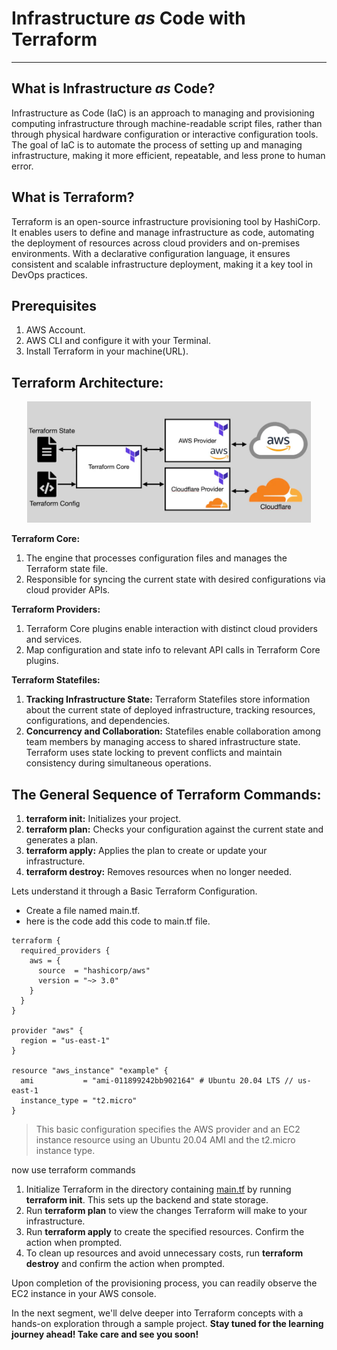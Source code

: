 # Infrastructure *as* Code with Terraform

---

## **What is Infrastructure *as* Code?**

Infrastructure as Code (IaC) is an approach to managing and provisioning computing infrastructure through machine-readable script files, rather than through physical hardware configuration or interactive configuration tools. The goal of IaC is to automate the process of setting up and managing infrastructure, making it more efficient, repeatable, and less prone to human error.

## **What is Terraform?**

Terraform is an open-source infrastructure provisioning tool by HashiCorp. It enables users to define and manage infrastructure as code, automating the deployment of resources across cloud providers and on-premises environments. With a declarative configuration language, it ensures consistent and scalable infrastructure deployment, making it a key tool in DevOps practices.

## Prerequisites

1. AWS Account.
2. AWS CLI and configure it with your Terminal.
3. Install Terraform in your machine(URL).

## Terraform Architecture:

  

<div style="text-align:center;">
  <img src="IMG/02-01-tf-architecture.webp" alt="Image" style="width:90%;">
</div>


  

**Terraform Core:**

1. The engine that processes configuration files and manages the Terraform state file.
2. Responsible for syncing the current state with desired configurations via cloud provider APIs.

  

**Terraform Providers:**

1. Terraform Core plugins enable interaction with distinct cloud providers and services.
2. Map configuration and state info to relevant API calls in Terraform Core plugins.

  

**Terraform Statefiles:**

1. **Tracking Infrastructure State:** Terraform Statefiles store information about the current state of deployed infrastructure, tracking resources, configurations, and dependencies.
2. **Concurrency and Collaboration:** Statefiles enable collaboration among team members by managing access to shared infrastructure state. Terraform uses state locking to prevent conflicts and maintain consistency during simultaneous operations.

## **The General Sequence of Terraform Commands:**

1. **terraform init:** Initializes your project.
2. **terraform plan:** Checks your configuration against the current state and generates a plan.
3. **terraform apply:** Applies the plan to create or update your infrastructure.
4. **terraform destroy:** Removes resources when no longer needed.

Lets understand it through a Basic Terraform Configuration.

  

*   Create a file named main.tf.
*   here is the code add this code to main.tf file.

```hcl
terraform {
  required_providers {
    aws = {
      source  = "hashicorp/aws"
      version = "~> 3.0"
    }
  }
}

provider "aws" {
  region = "us-east-1"
}

resource "aws_instance" "example" {
  ami           = "ami-011899242bb902164" # Ubuntu 20.04 LTS // us-east-1
  instance_type = "t2.micro"
}
```

  

> This basic configuration specifies the AWS provider and an EC2 instance resource using an Ubuntu 20.04 AMI and the t2.micro instance type.


now use terraform commands

1. Initialize Terraform in the directory containing [main.tf](http://main.tf) by running **terraform init**. This sets up the backend and state storage.
2. Run **terraform plan** to view the changes Terraform will make to your infrastructure.
3. Run **terraform apply** to create the specified resources. Confirm the action when prompted.
4. To clean up resources and avoid unnecessary costs, run **terraform destroy** and confirm the action when prompted.

Upon completion of the provisioning process, you can readily observe the EC2 instance in your AWS console.


In the next segment, we'll delve deeper into Terraform concepts with a hands-on exploration through a sample project. **Stay tuned for the learning journey ahead! Take care and see you soon!**